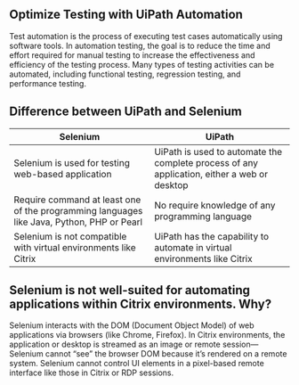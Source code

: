 ## Optimize Testing with UiPath Automation
Test automation is the process of executing test cases automatically using software tools. In automation testing, the goal is to reduce the time and effort required for manual testing to increase the effectiveness and efficiency of the testing process. Many types of testing activities can be automated, including functional testing, regression testing, and performance testing.

## Difference between UiPath and Selenium
| **Selenium** | **UiPath** |
| --- | --- |
| Selenium is used for testing web-based application | UiPath is used to automate the complete process of any application, either a web or desktop|
| Require command at least one of the programming languages like Java, Python, PHP or Pearl | No require knowledge of any programming language |
| Selenium is not compatible with virtual environments like Citrix | UiPath has the capability to automate in virtual environments like Citrix |

## Selenium is not well-suited for automating applications within Citrix environments. Why?
Selenium interacts with the DOM (Document Object Model) of web applications via browsers (like Chrome, Firefox).
In Citrix environments, the application or desktop is streamed as an image or remote session—Selenium cannot “see” the browser DOM because it’s rendered on a remote system.
Selenium cannot control UI elements in a pixel-based remote interface like those in Citrix or RDP sessions.


